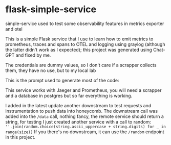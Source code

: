 # flask-simple-service
simple-service used to test some observability features in metrics exporter and otel

This is a simple Flask service that I use to learn how to emit metrics to prometheus, traces and spans to OTEL and logging using graylog (although the latter didn't work as I expected); this project was generated using Chat-GPT and fixed by me.

The credentials are dummy values, so I don't care if a scrapper collects them, they have no use, but to my local lab

This is the prompt used to generate most of the code:

This service works with Jaeger and Prometheus, you will need a scrapper and a database in postgres but so far everything is working.

I added in the latest update another downstream to test requests and instrumentation to push data into honeycomb. The downstream call was added into the `/data` call, nothing fancy, the remote service should return a string, for testing I just created another service with a call to random: ```''.join(random.choice(string.ascii_uppercase + string.digits) for _ in range(size))``` If you there's no downstream, it can use the `/random` endpoint in this project.
